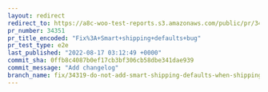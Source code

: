 ```yaml
---
layout: redirect
redirect_to: https://a8c-woo-test-reports.s3.amazonaws.com/public/pr/34351/e2e/index.html
pr_number: 34351
pr_title_encoded: "Fix%3A+Smart+shipping+defaults+bug"
pr_test_type: e2e
last_published: "2022-08-17 03:12:49 +0000"
commit_sha: 0ffb8c4087b0ef17cb3bf306cb58dbe341dae939
commit_message: "Add changelog"
branch_name: fix/34319-do-not-add-smart-shipping-defaults-when-shipping-setup-exist
---
```

